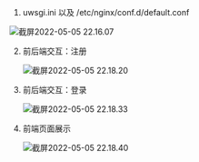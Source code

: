 1.  uwsgi.ini 以及 /etc/nginx/conf.d/default.conf

   ![截屏2022-05-05 22.16.07](https://cdn.jsdelivr.net/gh/hjc-owo/allImgs/img/202205052219743.png)

2. 前后端交互：注册

   ![截屏2022-05-05 22.18.20](https://cdn.jsdelivr.net/gh/hjc-owo/allImgs/img/202205052219778.png)

3. 前后端交互：登录

   ![截屏2022-05-05 22.18.33](https://cdn.jsdelivr.net/gh/hjc-owo/allImgs/img/202205052219766.png)

4. 前端页面展示

   ![截屏2022-05-05 22.18.40](https://cdn.jsdelivr.net/gh/hjc-owo/allImgs/img/202205052219797.png)
